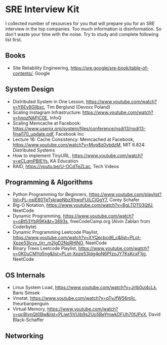 # SRE Interview Kit

I collected number of resources for you that will prepare you for an SRE interview in the top companies. Too much information is disinformation. So don't waste your time with the noise. Try to study and complete following list first.

## Books

* Site Reliability Engineering, https://sre.google/sre-book/table-of-contents/, Google

## System Design
* Distributed System in One Lesson, https://www.youtube.com/watch?v=Y6Ev8GIlbxc, Tim Berglund (Devoxx Poland)
* Scaling Instagram Infrastructure: https://www.youtube.com/watch?v=hnpzNAPiC0E, InfoQ
* Scaling Memcache at Facebook: https://www.usenix.org/system/files/conference/nsdi13/nsdi13-final170_update.pdf, Facebook Inc
* Lecture 16: Cache Consistency: Memcached at Facebook, https://www.youtube.com/watch?v=Myp8z0ybdzM, MIT 6.824: Distributed Systems
* How to implement TinyURL, https://www.youtube.com/watch?v=eCLqmPBIEYs, KA Education
* RAID, https://youtu.be/U-OCdTeZLac, Tech Videos

## Programming & Algorithms
* Python Programming for Beginners, https://www.youtube.com/playlist?list=PL-osiE80TeTskrapNbzXhwoFUiLCjGgY7, Corey Schafer
* Big-O Notation, https://www.youtube.com/watch?v=BgLTDT03QtU, NeetCode
* Dynamic Programming, https://www.youtube.com/watch?v=oBt53YbR9Kk&t=3893s, freeCodeCamp.org (Alvin Zablan from Coderbyte)
* Dynamic Programming Leetcode Playlist, https://www.youtube.com/watch?v=XYQecbcd6_c&list=PLot-Xpze53lcvx_tjrr_m2lgD2NsRHlNO, NeetCode 
* Binary Trees Leetcode Playlist, https://www.youtube.com/watch?v=0K0uCMYq5ng&list=PLot-Xpze53ldg4pN6PfzoJY7KsKcxF1jg, NeetCode

## OS Internals
* Linux System Load, https://www.youtube.com/watch?v=JrIb0ul4cLk, Baris Simsek
* Vmstat, https://www.youtube.com/watch?v=qTvJfW56m1c, theurbanpenguin
* Virtual Memory, https://www.youtube.com/watch?v=qcBIvnQt0Bw&list=PLiwt1iVUib9s2Uo5BeYmwkDFUh70fJPxX, David Black-Schaffer

## Networking
